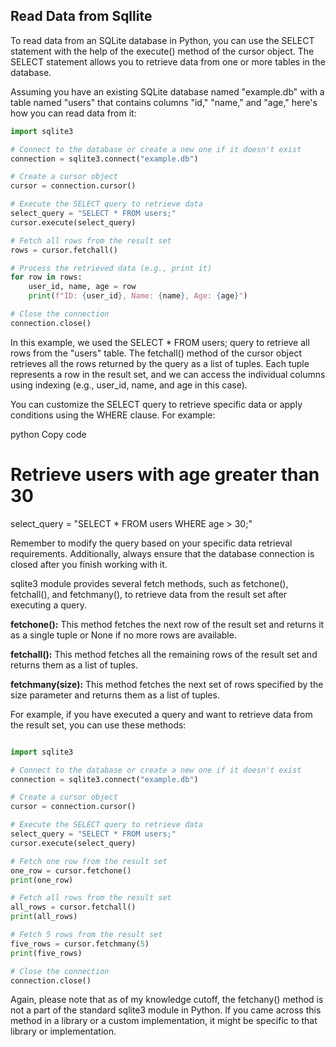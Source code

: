 ## Read Data from Sqllite
To read data from an SQLite database in Python, you can use the SELECT statement with the help of the execute() method of the cursor object. The SELECT statement allows you to retrieve data from one or more tables in the database.

Assuming you have an existing SQLite database named "example.db" with a table named "users" that contains columns "id," "name," and "age," here's how you can read data from it:

```python
import sqlite3

# Connect to the database or create a new one if it doesn't exist
connection = sqlite3.connect("example.db")

# Create a cursor object
cursor = connection.cursor()

# Execute the SELECT query to retrieve data
select_query = "SELECT * FROM users;"
cursor.execute(select_query)

# Fetch all rows from the result set
rows = cursor.fetchall()

# Process the retrieved data (e.g., print it)
for row in rows:
    user_id, name, age = row
    print(f"ID: {user_id}, Name: {name}, Age: {age}")

# Close the connection
connection.close()
```

In this example, we used the SELECT * FROM users; query to retrieve all rows from the "users" table. The fetchall() method of the cursor object retrieves all the rows returned by the query as a list of tuples. Each tuple represents a row in the result set, and we can access the individual columns using indexing (e.g., user_id, name, and age in this case).

You can customize the SELECT query to retrieve specific data or apply conditions using the WHERE clause. For example:

python
Copy code
# Retrieve users with age greater than 30
select_query = "SELECT * FROM users WHERE age > 30;"


Remember to modify the query based on your specific data retrieval requirements. Additionally, always ensure that the database connection is closed after you finish working with it.

sqlite3 module provides several fetch methods, such as fetchone(), fetchall(), and fetchmany(), to retrieve data from the result set after executing a query.

<b>fetchone():</b> This method fetches the next row of the result set and returns it as a single tuple or None if no more rows are available.

<b>fetchall():</b> This method fetches all the remaining rows of the result set and returns them as a list of tuples.

<b>fetchmany(size):</b> This method fetches the next set of rows specified by the size parameter and returns them as a list of tuples.

For example, if you have executed a query and want to retrieve data from the result set, you can use these methods:

```python

import sqlite3

# Connect to the database or create a new one if it doesn't exist
connection = sqlite3.connect("example.db")

# Create a cursor object
cursor = connection.cursor()

# Execute the SELECT query to retrieve data
select_query = "SELECT * FROM users;"
cursor.execute(select_query)

# Fetch one row from the result set
one_row = cursor.fetchone()
print(one_row)

# Fetch all rows from the result set
all_rows = cursor.fetchall()
print(all_rows)

# Fetch 5 rows from the result set
five_rows = cursor.fetchmany(5)
print(five_rows)

# Close the connection
connection.close()
```

Again, please note that as of my knowledge cutoff, the fetchany() method is not a part of the standard sqlite3 module in Python. If you came across this method in a library or a custom implementation, it might be specific to that library or implementation.
